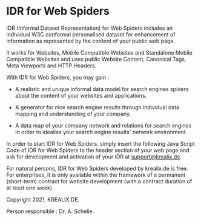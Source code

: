 # IDR for Web Spiders

IDR (Informal Dataset Representation) for Web Spiders includes an individual W3C conformal personalised dataset for enhancement of information as represented by the content of your public web page.

It works for Websites, Mobile Compatible Websites and Standalone Mobile Compatible Websites and uses public Website Content, Canonical Tags, Meta Viewports and HTTP Headers.

With IDR for Web Spiders, you may gain : 

- A realistic and unique informal data model for search engines spiders about the content of your websites and applications. 

- A generator for nice search engine results through individual data mapping and understanding of your company.
 
- A data map of your company network and relations for search engines in order to idealise your search engine results' network environment.
 
In order to start IDR for Web Spiders, simply insert the following Java Script Code of IDR for Web Spiders to the header section of your web page and ask for development and activation of your IDR at support@krealix.de.

<p>
<script src= &ldquo; http://www.krealix.de/yourdomainname/idr_web_crawlers.js &ldquo;> </script>
<p>
	
For natural persons, IDR for Web Spiders developed by krealix.de is free. For enterprises, it is only available within the framework of a permanent (short-term) contract for website development (with a contract duration of at least one week).
	
Copyright 2021, 
KREALIX.DE.
	
Person responsible : Dr. A. Schelle.
